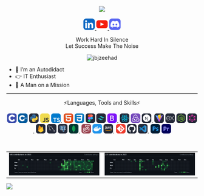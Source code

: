 <p align="center"><img src="https://raw.githubusercontent.com/TheDudeThatCode/TheDudeThatCode/master/Assets/Developer.gif"/></p>
<p align="center"><a href="" target="_blank" rel="noreferrer"><img src="https://github.com/jbjzeehad/jbjzeehad/blob/main/icon/LinkedIn.svg" alt="html" width="30" height="30"/></a><a href="" target="_blank" rel="noreferrer"> <img src="https://github.com/jbjzeehad/jbjzeehad/blob/main/icon/Youtube.svg" alt="html" width="30" height="30"/></a><a href="" target="_blank" rel="noreferrer"> <img src="https://github.com/jbjzeehad/jbjzeehad/blob/main/icon/Discord.svg" alt="html" width="30" height="30"/></a></p>
<p align="center">Work Hard In Silence<br>Let Success Make The Noise</p>
<p align="center"><img src="https://komarev.com/ghpvc/?username=jbjzeehad&label=Profile%20views&color=0e75b6&style=flat" alt="jbjzeehad"/></p>
<p>
  
- 🌱 I’m an Autodidact
- 👉 IT Enthusiast
- 🚀 A Man on a Mission
</p>
<hr>
<p align="center">⚡Languages, Tools and Skills⚡</p>
<p align="center">
  <a href="" target="_blank" rel="noreferrer"> <img src="https://github.com/jbjzeehad/jbjzeehad/blob/main/icon/C.svg" alt="html" width="25" height="25"/></a>
  <a href="" target="_blank" rel="noreferrer"> <img src="https://github.com/jbjzeehad/jbjzeehad/blob/main/icon/CPP.svg" alt="html" width="25" height="25"/></a>
  <a href="" target="_blank" rel="noreferrer"> <img src="https://github.com/jbjzeehad/jbjzeehad/blob/main/icon/Python-Dark.svg" alt="html" width="25" height="25"/></a>
  <a href="" target="_blank" rel="noreferrer"> <img src="https://github.com/jbjzeehad/jbjzeehad/blob/main/icon/JavaScript.svg" alt="html" width="25" height="25"/></a>
  <a href="" target="_blank" rel="noreferrer"> <img src="https://github.com/jbjzeehad/jbjzeehad/blob/main/icon/TypeScript.svg" alt="html" width="25" height="25"/></a>.
  <a href="" target="_blank" rel="noreferrer"> <img src="https://github.com/jbjzeehad/jbjzeehad/blob/main/icon/HTML.svg" alt="html" width="25" height="25"/></a>
  <a href="" target="_blank" rel="noreferrer"> <img src="https://github.com/jbjzeehad/jbjzeehad/blob/main/icon/CSS.svg" alt="html" width="25" height="25"/></a>
  <a href="" target="_blank" rel="noreferrer"> <img src="https://github.com/jbjzeehad/jbjzeehad/blob/main/icon/Figma-Dark.svg" alt="html" width="25" height="25"/></a>
  <a href="" target="_blank" rel="noreferrer"> <img src="https://github.com/jbjzeehad/jbjzeehad/blob/main/icon/TailwindCSS-Dark.svg" alt="html" width="25" height="25"/></a>
  <a href="" target="_blank" rel="noreferrer"> <img src="https://github.com/jbjzeehad/jbjzeehad/blob/main/icon/Bootstrap.svg" alt="html" width="25" height="25"/></a>.
  <a href="" target="_blank" rel="noreferrer"> <img src="https://github.com/jbjzeehad/jbjzeehad/blob/main/icon/React-Dark.svg" alt="html" width="25" height="25"/></a>
    <a href="" target="_blank" rel="noreferrer"> <img src="https://github.com/jbjzeehad/jbjzeehad/blob/main/icon/Redux.svg" alt="html" width="25" height="25"/></a>
  <a href="" target="_blank" rel="noreferrer"> <img src="https://github.com/jbjzeehad/jbjzeehad/blob/main/icon/NextJS-Dark.svg" alt="html" width="25" height="25"/></a>.
  <a href="" target="_blank" rel="noreferrer"> <img src="https://github.com/jbjzeehad/jbjzeehad/blob/main/icon/Vite-Dark.svg" alt="html" width="25" height="25"/></a>
  <a href="" target="_blank" rel="noreferrer"> <img src="https://github.com/jbjzeehad/jbjzeehad/blob/main/icon/ExpressJS-Dark.svg" alt="html" width="25" height="25"/></a>
  <a href="" target="_blank" rel="noreferrer"> <img src="https://github.com/jbjzeehad/jbjzeehad/blob/main/icon/NodeJS-Dark.svg" alt="html" width="25" height="25"/></a>
  <a href="" target="_blank" rel="noreferrer"> <img src="https://github.com/jbjzeehad/jbjzeehad/blob/main/icon/GraphQL-Dark.svg" alt="html" width="25" height="25"/></a>.
  <a href="" target="_blank" rel="noreferrer"> <img src="https://github.com/jbjzeehad/jbjzeehad/blob/main/icon/Firebase-Dark.svg" alt="html" width="25" height="25"/></a>
  <a href="" target="_blank" rel="noreferrer"> <img src="https://github.com/jbjzeehad/jbjzeehad/blob/main/icon/MySQL-Dark.svg" alt="html" width="25" height="25"/></a>
  <a href="" target="_blank" rel="noreferrer"> <img src="https://github.com/jbjzeehad/jbjzeehad/blob/main/icon/PostgreSQL-Dark.svg" alt="html" width="25" height="25"/></a>
  <a href="" target="_blank" rel="noreferrer"> <img src="https://github.com/jbjzeehad/jbjzeehad/blob/main/icon/MongoDB.svg" alt="html" width="25" height=25"/></a>.
  <a href="" target="_blank" rel="noreferrer"> <img src="https://github.com/jbjzeehad/jbjzeehad/blob/main/icon/Jest.svg" alt="html" width="25" height="25"/></a>
  <a href="" target="_blank" rel="noreferrer"> <img src="https://github.com/jbjzeehad/jbjzeehad/blob/main/icon/Docker.svg" alt="html" width="25" height="25"/></a>
  <a href="" target="_blank" rel="noreferrer"> <img src="https://github.com/jbjzeehad/jbjzeehad/blob/main/icon/AWS-Dark.svg" alt="html" width="25" height="25"/></a>.
  <a href="" target="_blank" rel="noreferrer"> <img src="https://github.com/jbjzeehad/jbjzeehad/blob/main/icon/Git.svg" alt="html" width="25" height="25"/></a>
  <a href="" target="_blank" rel="noreferrer"> <img src="https://github.com/jbjzeehad/jbjzeehad/blob/main/icon/Github-Dark.svg" alt="html" width="25" height="25"/></a>
  <a href="" target="_blank" rel="noreferrer"> <img src="https://github.com/jbjzeehad/jbjzeehad/blob/main/icon/VSCode-Dark.svg" alt="html" width="25" height="25"/></a>.
  <a href="" target="_blank" rel="noreferrer"> <img src="https://github.com/jbjzeehad/jbjzeehad/blob/main/icon/Photoshop.svg" alt="html" width="25" height="25"/></a>
  <a href="" target="_blank" rel="noreferrer"> <img src="https://github.com/jbjzeehad/jbjzeehad/blob/main/icon/Premiere.svg" alt="html" width="25" height="25"/></a>
  </p>
    <p align="center">
    <a href="https://github.com/jbjzeehad/github-readme-streak-stats"><img title="" alt="" src="https://github-readme-streak-stats.herokuapp.com/?user=jbjzeehad&theme=black-ice&hide_border=true&stroke=0000&background=0D1117"/></a>
    </p> 
<table>
  <tr>
    <td valign="top"><img title="" alt="" src="https://github.com/jbjzeehad/jbjzeehad/blob/main/2023_github.png"/></td>
    <td valign="top"><img title="" alt="" src="https://github.com/jbjzeehad/jbjzeehad/blob/main/2022_github.png"/></td>
  </tr>
</table>
<p align="left"> 
  
  ![](https://github-readme-stats.vercel.app/api/top-langs/?username=jbjzeehad&theme=highcontrast&hide_border=true&include_all_commits=true&count_private=true&layout=compact) </p>
